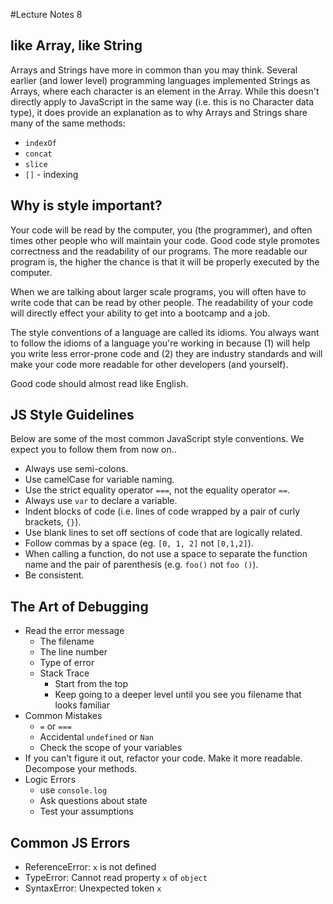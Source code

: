 #Lecture Notes 8

## like Array, like String

Arrays and Strings have more in common than you may think. Several earlier (and
lower level) programming languages implemented Strings as Arrays, where each
character is an element in the Array. While this doesn't directly apply to
JavaScript in the same way (i.e. this is no Character data type), it does provide
an explanation as to why Arrays and Strings share many of the same methods:

* `indexOf`
* `concat`
* `slice`
* `[]` - indexing

## Why is style important?

Your code will be read by the computer, you (the programmer), and often times
other people who will maintain your code. Good code style promotes correctness
and the readability of our programs. The more readable our program is, the higher
the chance is that it will be properly executed by the computer.

When we are talking about larger scale programs, you will often have to write code that
can be read by other people. The readability of your code will directly effect your
ability to get into a bootcamp and a job.

The style conventions of a language are called its idioms. You always want to follow
the idioms of a language you're working in because (1) will help you write less error-prone code and (2) they are industry standards and will make your code more readable for other developers (and yourself).

Good code should almost read like English.

## JS Style Guidelines

Below are some of the most common JavaScript style conventions. We expect you to follow them from now on..

* Always use semi-colons.
* Use camelCase for variable naming.
* Use the strict equality operator `===`, not the equality operator `==`.
* Always use `var` to declare a variable.
* Indent blocks of code (i.e. lines of code wrapped by a pair of curly brackets, `{}`).
* Use blank lines to set off sections of code that are logically related.
* Follow commas by a space (eg. `[0, 1, 2]` not `[0,1,2]`).
* When calling a function, do not use a space to separate the function name and the pair of parenthesis (e.g. `foo()` not `foo ()`).
* Be consistent.

## The Art of Debugging

* Read the error message
  - The filename
  - The line number
  - Type of error
  - Stack Trace
    * Start from the top
    * Keep going to a deeper level until you see you filename that looks familiar    
* Common Mistakes
  - `=` or `===`
  - Accidental `undefined` or `Nan`
  - Check the scope of your variables
* If you can't figure it out, refactor your code. Make it more readable. Decompose your methods.
* Logic Errors
  - use `console.log`
  - Ask questions about state
  - Test your assumptions

## Common JS Errors

* ReferenceError: `x` is not defined
* TypeError: Cannot read property `x` of `object`
* SyntaxError: Unexpected token `x`
